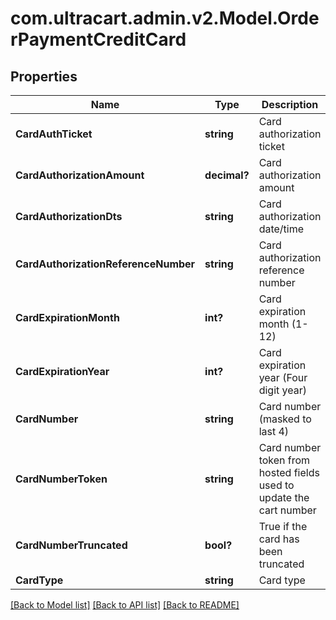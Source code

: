 # com.ultracart.admin.v2.Model.OrderPaymentCreditCard
## Properties

Name | Type | Description | Notes
------------ | ------------- | ------------- | -------------
**CardAuthTicket** | **string** | Card authorization ticket | [optional] 
**CardAuthorizationAmount** | **decimal?** | Card authorization amount | [optional] 
**CardAuthorizationDts** | **string** | Card authorization date/time | [optional] 
**CardAuthorizationReferenceNumber** | **string** | Card authorization reference number | [optional] 
**CardExpirationMonth** | **int?** | Card expiration month (1-12) | [optional] 
**CardExpirationYear** | **int?** | Card expiration year (Four digit year) | [optional] 
**CardNumber** | **string** | Card number (masked to last 4) | [optional] 
**CardNumberToken** | **string** | Card number token from hosted fields used to update the cart number | [optional] 
**CardNumberTruncated** | **bool?** | True if the card has been truncated | [optional] 
**CardType** | **string** | Card type | [optional] 

[[Back to Model list]](../README.md#documentation-for-models) [[Back to API list]](../README.md#documentation-for-api-endpoints) [[Back to README]](../README.md)

